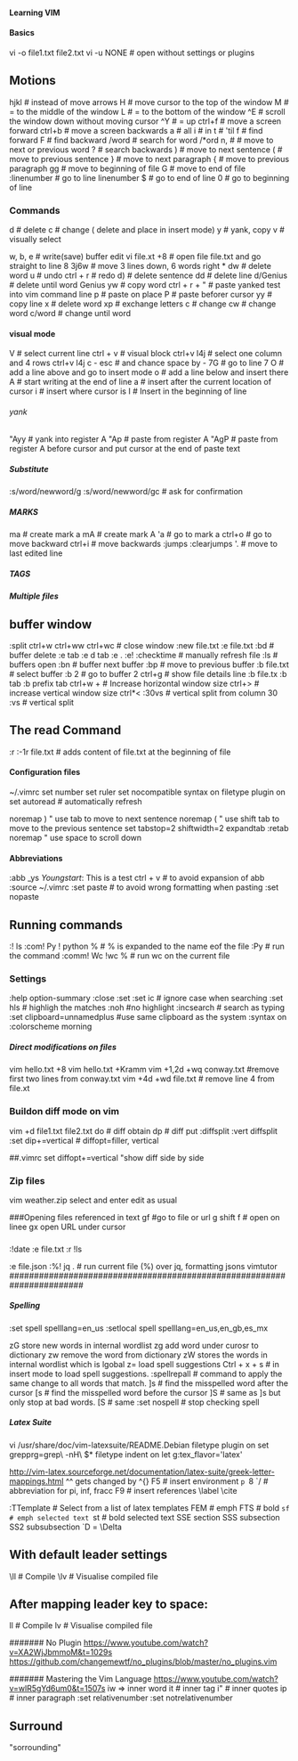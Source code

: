 #### Learning VIM
#### Basics
vi -o file1.txt file2.txt
vi -u NONE  # open without settings or plugins 
## Motions
hjkl # instead of move arrows
H   # move cursor to the top of the window
M   # = to the middle of the window
L   # = to the bottom of the window
^E  # scroll the window down without moving cursor
^Y  # = up
ctrl+f  # move a screen forward
ctrl+b # move a screen backwards
a # all
i # in
t # 'til
f # find forward
F # find backward
/word  # search for word
/*ord
n, #  # move to next or previous word
? # search backwards
) # move to next sentence
( # move to previous sentence
} # move to next paragraph
{ # move to previous paragraph
gg  # move to beginning of file
G  # move to end of file
:linenumber    # go to line linenumber
$ # go to end of line
0 # go to beginning of line


### Commands
d # delete
c # change ( delete and place in insert mode)
y   # yank, copy
v # visually select

w, b, e # write(save) buffer edit
vi file.xt +8   # open file file.txt and go straight to line 8
3j6w   # move 3 lines down, 6 words right *
dw  # delete word
u  # undo
ctrl + r # redo
d)  # delete sentence
dd  # delete line
d/Genius  # delete until word Genius
yw  # copy word
ctrl + r + "   # paste yanked test into vim command line
p   # paste on place
P  # paste beforer cursor
yy # copy line
x  # delete word
xp # exchange letters
c  # change
cw # change word
c/word # change until word

#### visual mode
V # select current line
ctrl + v  # visual block
ctrl+v l4j  # select one column and 4 rows
ctrl+v l4j c - esc  # and chance space by - 
7G  # go to line 7
O  # add a line above and go to insert mode
o  # add a line below and insert there
A  # start writing at the end of line
a  # insert after the current location of cursor
i  # insert where cursor is
I  # Insert in the beginning of line

###### yank
"Ayy  # yank into register A
"Ap   # paste from register A
"AgP  # paste from register A before cursor and put cursor at the end of paste text
 ##### Substitute 
:s/word/newword/g
:s/word/newword/gc  # ask for confirmation

##### MARKS
ma  # create mark a
mA # create mark A 
'a # go to mark a
ctrl+o  # go to move backward 
ctrl+i  # move backwards
:jumps
:clearjumps
'. # move to last edited line

##### TAGS

##### Multiple files
## buffer window
:split
ctrl+w
ctrl+ww
ctrl+wc  # close window
:new file.txt
:e file.txt
:bd  # buffer delete
:e tab
:e d tab
:e .
:e!
:checktime # manually refresh file
:ls # buffers open
:bn # buffer next buffer
:bp # move to previous buffer
:b file.txt # select buffer
:b 2  # go to buffer 2
ctrl+g # show file details line
:b file.tx
:b tab
:b prefix tab
ctrl+w +  # Increase horizontal window size
ctrl+>  # increase vertical window size
ctrl*<
:30vs   # vertical split from column 30
:vs 	# vertical split

## The read Command
:r
:-1r file.txt  # adds content of file.txt at the beginning of file

#### Configuration files
~/.vimrc
set number
set ruler
set nocompatible
syntax on
filetype plugin on
set autoread  # automatically refresh

noremap <TAB> ) " use tab to move to next sentence
noremap <S-TAB> ( " use shift tab to move to the previous sentence
set tabstop=2 shiftwidth=2 expandtab
:retab
noremap <SPACE> <C-F> " use space to scroll down
#### Abbreviations
:abb _ys *Youngstart*:
This is a test 
ctrl + v # to avoid expansion of abb
:source ~/.vimrc
:set paste  # to avoid wrong formatting when pasting
:set nopaste

## Running commands
:! ls
:com! Py ! python % # % is expanded to the name eof the file
:Py # run the command
:comm! Wc !wc % # run wc on the current file

### Settings
:help option-summary
:close
:set
:set ic # ignore case when searching
:set hls # highligh the matches
:noh  #no highlight
:incsearch  # search as typing
:set clipboard=unnamedplus  #use same clipboard as the system
:syntax on
:colorscheme morning

##### Direct modifications on files
vim hello.txt +8
vim hello.txt +Kramm
vim +1,2d +wq conway.txt #remove first two lines from conway.txt
vim +4d +wd file.txt # remove line 4 from file.xt

### Buildon diff mode on vim
vim +d file1.txt file2.txt
do # diff obtain
dp # diff put
:diffsplit
:vert diffsplit
:set dip+=vertical  # diffopt=filler, vertical

##.vimrc
set diffopt+=vertical "show diff side by side

### Zip files
vim weather.zip
select and enter
edit as usual

###Opening files referenced in text 
gf  #go to file or url
g shift f # open on linee
gx open URL under cursor

### 
:!date
:e file.txt
:r !ls

:e file.json
:%! jq .  # run current file (%) over jq,  formatting jsons
vimtutor
#######################################################################

##### Spelling
:set spell spelllang=en_us
:setlocal spell spelllang=en_us,en_gb,es_mx

zG store new words in internal wordlist
zg add word under curosr to dictionary
zw remove the word from dictionary
zW stores the words in internal wordlist which is lgobal
z= load spell suggestions
Ctrl + x + s  # in insert mode to load spell suggestions.
:spellrepall   # command to apply the same change to all words that match. 
]s   # find the misspelled word after the cursor
[s  # find the misspelled word before the cursor
]S   # same as ]s but only stop at bad words.
[S   # same 
:set nospell  # stop checking spell


##### Latex Suite
vi /usr/share/doc/vim-latexsuite/README.Debian
 filetype plugin on
 set grepprg=grep\ -nH\ $*
 filetype indent on
 let g:tex_flavor='latex'

http://vim-latex.sourceforge.net/documentation/latex-suite/greek-letter-mappings.html
^^ gets changed by ^{}
F5  # insert environment
`p `8 `/ # abbreviation for pi, inf, fracc
F9   # insert references \label \cite

:TTemplate # Select from a list of latex templates
FEM # emph
FTS # bold
`sf # emph selected text
`st # bold selected text
SSE section
SSS subsection
SS2 subsubsection
`D =  \Delta

## With default leader settings
\ll  # Compile
\lv  # Visualise compiled file
## After mapping leader key to space:
<space>ll  # Compile
<space>lv  # Visualise compiled file


####### No Plugin
https://www.youtube.com/watch?v=XA2WjJbmmoM&t=1029s
https://github.com/changemewtf/no_plugins/blob/master/no_plugins.vim


####### Mastering the Vim Language
https://www.youtube.com/watch?v=wlR5gYd6um0&t=1507s
iw => inner word 
it  # inner tag
i"  # inner quotes
ip  # inner paragraph
:set relativenumber
:set notrelativenumber
## Surround
"sorrounding"



